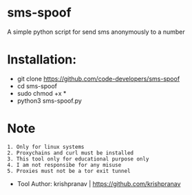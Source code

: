 # sms-spoof
A simple python script for send sms anonymously to a number

# Installation:
- git clone https://github.com/code-developers/sms-spoof
- cd sms-spoof
- sudo chmod +x *
- python3 sms-spoof.py

# Note
```
1. Only for linux systems
2. Proxychains and curl must be installed
3. This tool only for educational purpose only
4. I am not responsibe for any misuse
5. Proxies must not be a tor exit tunnel
```

- Tool Author: krishpranav | https://github.com/krishpranav
